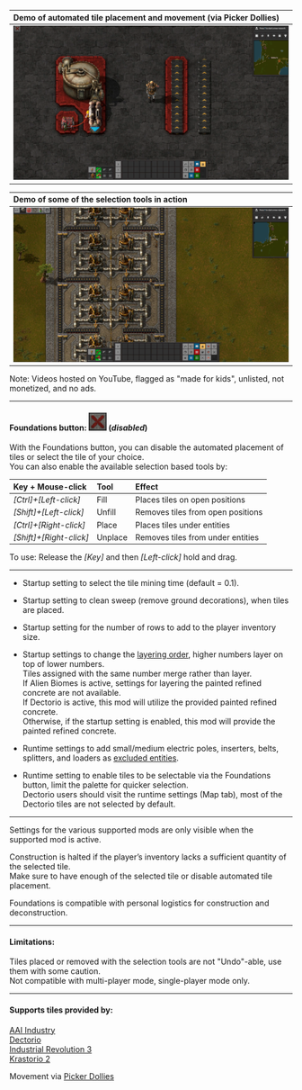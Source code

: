 |Demo of automated tile placement and movement (via Picker Dollies)|
|:----|
|[![](https://github.com/0n0w1c/Foundations/blob/main/graphics/thumbnails/place-thumbnail.png?raw=true)](https://www.youtube.com/embed/n1DdTgi3gu4)|

&NewLine;
&NewLine;

|Demo of some of the selection tools in action|
|:----|
|[![](https://github.com/0n0w1c/Foundations/blob/main/graphics/thumbnails/tools-thumbnail.png?raw=true)](https://www.youtube.com/embed/-miukT1D6n0)|

&NewLine;
&NewLine;

Note: Videos hosted on YouTube, flagged as "made for kids", unlisted, not monetized, and no ads.  

---

&NewLine;

#### Foundations button: ![](https://github.com/0n0w1c/Foundations/blob/main/graphics/icons/disabled_32x32.png?raw=true) (*disabled*)

With the Foundations button, you can disable the automated placement of tiles or select the tile of your choice.  
You can also enable the available selection based tools by:  

| Key + Mouse-click       | Tool    | Effect                            |
| :---------------------- | :------ | :-------------------------------- |
| *[Ctrl]+[Left-click]*   | Fill    | Places tiles on open positions    |
| *[Shift]+[Left-click]*  | Unfill  | Removes tiles from open positions |
| *[Ctrl]+[Right-click]*  | Place   | Places tiles under entities       |
| *[Shift]+[Right-click]* | Unplace | Removes tiles from under entities |

To use: Release the *[Key]* and then *[Left-click]* hold and drag.  

---

* Startup setting to select the tile mining time (default = 0.1).  
* Startup setting to clean sweep (remove ground decorations), when tiles are placed.  
* Startup setting for the number of rows to add to the player inventory size.

* Startup settings to change the [layering order](https://mods.factorio.com/mod/Foundations/faq), higher numbers layer on top of lower numbers.  
Tiles assigned with the same number merge rather than layer.  
If Alien Biomes is active, settings for layering the painted refined concrete are not available.  
If Dectorio is active, this mod will utilize the provided painted refined concrete.  
Otherwise, if the startup setting is enabled, this mod will provide the painted refined concrete.  

&NewLine;
&NewLine;

* Runtime settings to add small/medium electric poles, inserters, belts, splitters, and loaders as [excluded entities](https://mods.factorio.com/mod/Foundations/faq).  

* Runtime setting to enable tiles to be selectable via the Foundations button, limit the palette for quicker selection.  
Dectorio users should visit the runtime settings (Map tab), most of the Dectorio tiles are not selected by default.  

---

Settings for the various supported mods are only visible when the supported mod is active.  

Construction is halted if the player’s inventory lacks a sufficient quantity of the selected tile.  
Make sure to have enough of the selected tile or disable automated tile placement. 

Foundations is compatible with personal logistics for construction and deconstruction.  

---

#### Limitations:  
Tiles placed or removed with the selection tools are not "Undo"-able, use them with some caution.  
Not compatible with multi-player mode, single-player mode only.  

---

#### Supports tiles provided by:
[AAI Industry](https://mods.factorio.com/mod/aai-industry)  
[Dectorio](https://mods.factorio.com/mod/Dectorio)  
[Industrial Revolution 3](https://mods.factorio.com/mod/IndustrialRevolution3)  
[Krastorio 2](https://mods.factorio.com/mod/Krastorio2)
  
Movement via [Picker Dollies](https://mods.factorio.com/mod/PickerDollies)  
